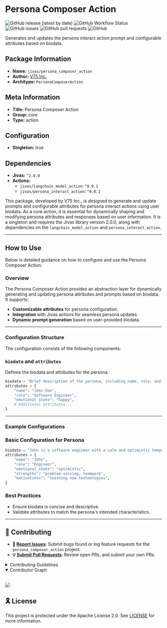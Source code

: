# Persona Composer Action

![GitHub release (latest by date)](https://img.shields.io/github/v/release/TrueSelph/persona_composer_action)
![GitHub Workflow Status](https://img.shields.io/github/actions/workflow/status/TrueSelph/persona_composer_action/test-action.yaml)
![GitHub issues](https://img.shields.io/github/issues/TrueSelph/persona_composer_action)
![GitHub pull requests](https://img.shields.io/github/issues-pr/TrueSelph/persona_composer_action)
![GitHub](https://img.shields.io/github/license/TrueSelph/persona_composer_action)

Generates and updates the persona interact action prompt and configurable attributes based on biodata.

## Package Information

- **Name:** `jivas/persona_composer_action`
- **Author:** [V75 Inc.](https://v75inc.com/)
- **Architype:** `PersonaComposerAction`

## Meta Information

- **Title:** Persona Composer Action
- **Group:** core
- **Type:** action

## Configuration

- **Singleton:** true

## Dependencies

- **Jivas:** `^2.0.0`
- **Actions:**
  - `jivas/langchain_model_action`: `^0.0.1`
  - `jivas/persona_interact_action`: `^0.0.1`

This package, developed by V75 Inc., is designed to generate and update prompts and configurable attributes for persona interact actions using user biodata. As a core action, it is essential for dynamically shaping and modifying persona attributes and responses based on user information. It is a singleton and requires the Jivas library version 2.0.0, along with dependencies on the `langchain_model_action` and `persona_interact_action`.

---

## How to Use

Below is detailed guidance on how to configure and use the Persona Composer Action.

### Overview

The Persona Composer Action provides an abstraction layer for dynamically generating and updating persona attributes and prompts based on biodata. It supports:

- **Customizable attributes** for persona configuration.
- **Integration** with Jivas actions for seamless persona updates.
- **Dynamic prompt generation** based on user-provided biodata.

---

### Configuration Structure

The configuration consists of the following components:

### `biodata` and `attributes`

Defines the biodata and attributes for the persona.

```python
biodata = "Brief description of the persona, including name, role, and temperament."
attributes = {
    "name": "John Doe",
    "role": "Software Engineer",
    "emotional_state": "happy",
    # Additional attributes...
}
```

---

### Example Configurations

### Basic Configuration for Persona

```python
biodata = "John is a software engineer with a calm and optimistic temperament."
attributes = {
    "name": "John",
    "role": "Engineer",
    "emotional_state": "optimistic",
    "strengths": "problem-solving, teamwork",
    "motivations": "learning new technologies",
}
```

### Best Practices
- Ensure biodata is concise and descriptive.
- Validate attributes to match the persona's intended characteristics.

---

## 🔰 Contributing

- **🐛 [Report Issues](https://github.com/TrueSelph/persona_composer_action/issues)**: Submit bugs found or log feature requests for the `persona_composer_action` project.
- **💡 [Submit Pull Requests](https://github.com/TrueSelph/persona_composer_action/blob/main/CONTRIBUTING.md)**: Review open PRs, and submit your own PRs.

<details closed>
<summary>Contributing Guidelines</summary>

1. **Fork the Repository**: Start by forking the project repository to your GitHub account.
2. **Clone Locally**: Clone the forked repository to your local machine using a git client.
   ```sh
   git clone https://github.com/TrueSelph/persona_composer_action
   ```
3. **Create a New Branch**: Always work on a new branch, giving it a descriptive name.
   ```sh
   git checkout -b new-feature-x
   ```
4. **Make Your Changes**: Develop and test your changes locally.
5. **Commit Your Changes**: Commit with a clear message describing your updates.
   ```sh
   git commit -m 'Implemented new feature x.'
   ```
6. **Push to GitHub**: Push the changes to your forked repository.
   ```sh
   git push origin new-feature-x
   ```
7. **Submit a Pull Request**: Create a PR against the original project repository. Clearly describe the changes and their motivations.
8. **Review**: Once your PR is reviewed and approved, it will be merged into the main branch. Congratulations on your contribution!
</details>

<details open>
<summary>Contributor Graph</summary>
<br>
<p align="left">
    <a href="https://github.com/TrueSelph/persona_composer_action/graphs/contributors">
        <img src="https://contrib.rocks/image?repo=TrueSelph/persona_composer_action" />
   </a>
</p>
</details>

## 🎗 License

This project is protected under the Apache License 2.0. See [LICENSE](./LICENSE) for more information.